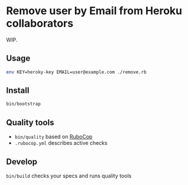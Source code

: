 # Remove user by Email from Heroku collaborators

WIP.

## Usage

```bash
env KEY=heroky-key EMAIL=user@example.com ./remove.rb
```

## Install

```bash
bin/bootstrap
```

## Quality tools

* `bin/quality` based on [RuboCop](https://github.com/bbatsov/rubocop)
* `.rubocop.yml` describes active checks

## Develop

`bin/build` checks your specs and runs quality tools

